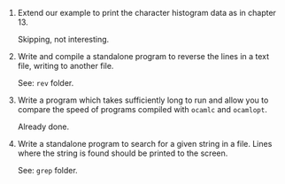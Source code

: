 1. Extend our example to print the character histogram data as in chapter 13.

	Skipping, not interesting.

2. Write and compile a standalone program to reverse the lines in a text file, writing to another file.

	See: `rev` folder.

3. Write a program which takes sufficiently long to run and allow you to compare the speed of programs compiled with `ocamlc` and `ocamlopt`.

	Already done.

4. Write a standalone program to search for a given string in a file. Lines where the string is found should be printed to the screen.

	See: `grep` folder.

